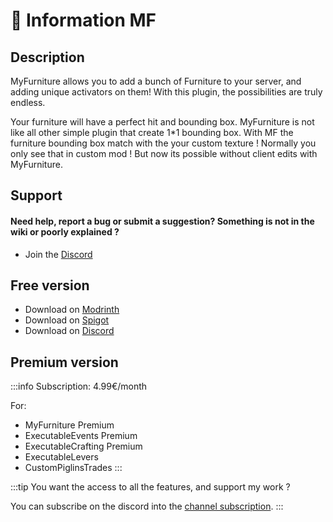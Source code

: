 # 📌 Information MF

## Description

MyFurniture allows you to add a bunch of Furniture to your server, and adding unique activators on them! With this plugin, the possibilities are truly endless. 

Your furniture will have a perfect hit and bounding box. MyFurniture is not like all other simple plugin that create 1*1 bounding box. With MF the furniture bounding box match with the your custom texture ! Normally you only see that in custom mod ! But now its possible without client edits with MyFurniture.

## Support

#### Need help, report a bug or submit a suggestion? Something is not in the wiki or poorly explained ?

* Join the [Discord](https://discord.com/invite/TRmSwJaYNv)

## Free version

* Download on [Modrinth](https://modrinth.com/plugin/myfurniture)
* Download on [Spigot](https://www.spigotmc.org/resources/%E2%9B%A9%EF%B8%8F-myfurniture-%E2%AD%90-add-custom-furniture-%E2%AD%90-clean-hit-and-bounding-box-custom-triggers-quick-setup.79024/)
* Download on [Discord](https://discord.com/channels/701066025516531753/1344653685669498995)

## Premium version  

:::info
Subscription: 4.99€/month

For: 

* MyFurniture Premium
* ExecutableEvents Premium
* ExecutableCrafting Premium
* ExecutableLevers
* CustomPiglinsTrades
:::

:::tip
You want the access to all the features, and support my work ?

 You can subscribe on the discord into the [channel subscription](https://discord.com/channels/701066025516531753/1333041782010937385).
:::

